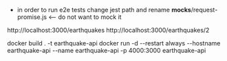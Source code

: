 - in order to run e2e tests change jest path and rename __mocks__/request-promise.js <-- do not want to mock it


http://localhost:3000/earthquakes
http://localhost:3000/earthquakes/2

docker build . -t earthquake-api
docker run -d --restart always --hostname earthquake-api --name earthquake-api -p 4000:3000 earthquake-api